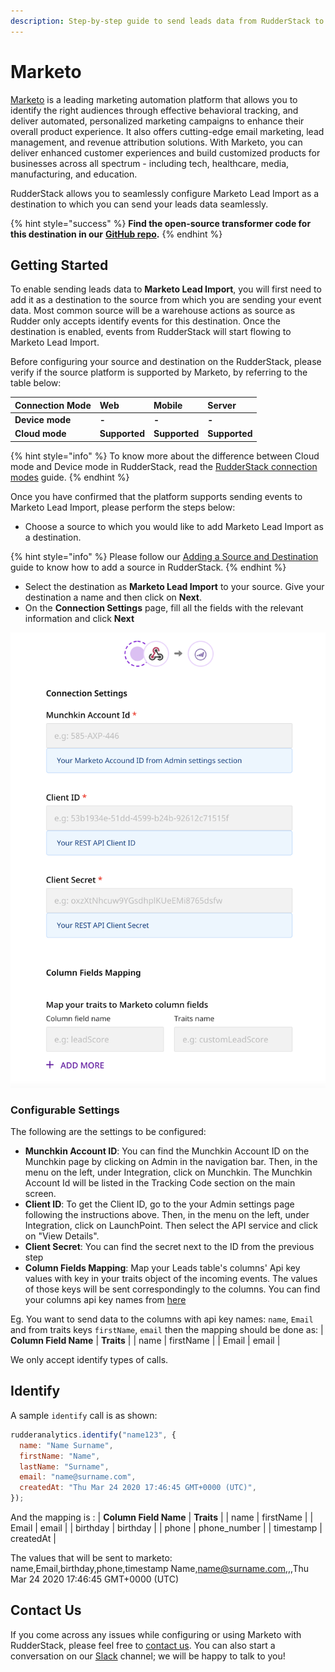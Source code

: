 ```yaml
---
description: Step-by-step guide to send leads data from RudderStack to Marketo.
---
```


# Marketo

[Marketo](https://marketo.com) is a leading marketing automation platform that allows you to identify the right audiences through effective behavioral tracking, and deliver automated, personalized marketing campaigns to enhance their overall product experience. It also offers cutting-edge email marketing, lead management, and revenue attribution solutions. With Marketo, you can deliver enhanced customer experiences and build customized products for businesses across all spectrum - including tech, healthcare, media, manufacturing, and education.

RudderStack allows you to seamlessly configure Marketo Lead Import as a destination to which you can send your leads data seamlessly.

{% hint style="success" %}
**Find the open-source transformer code for this destination in our** [**GitHub repo**](https://github.com/rudderlabs/rudder-transformer/tree/master/v0/destinations/marketo_bulk_upload)**.**
{% endhint %}

## Getting Started

To enable sending leads data to **Marketo Lead Import**, you will first need to add it as a destination to the source from which you are sending your event data. Most common source will be a warehouse actions as source as Rudder only accepts identify events for this destination.
Once the destination is enabled, events from RudderStack will start flowing to Marketo Lead Import.

Before configuring your source and destination on the RudderStack, please verify if the source platform is supported by Marketo, by referring to the table below:

| **Connection Mode** | **Web** | **Mobile** | **Server** |
| :--- | :--- | :--- | :--- |
| **Device mode** | **-** | **-** | **-** |
| **Cloud mode** | **Supported** | **Supported** | **Supported** |

{% hint style="info" %}
To know more about the difference between Cloud mode and Device mode in RudderStack, read the [RudderStack connection modes](https://docs.rudderstack.com/get-started/rudderstack-connection-modes) guide.
{% endhint %}

Once you have confirmed that the platform supports sending events to Marketo Lead Import, please perform the steps below:

* Choose a source to which you would like to add Marketo Lead Import as a destination.

{% hint style="info" %}
Please follow our [Adding a Source and Destination](https://docs.rudderstack.com/how-to-guides/adding-source-and-destination-rudderstack) guide to know how to add a source in RudderStack.
{% endhint %}

* Select the destination as **Marketo Lead Import** to your source. Give your destination a name and then click on **Next**.
* On the **Connection Settings** page, fill all the fields with the relevant information and click **Next**

![Marketo Connection Settings in RudderStack](../../.gitbook/assets/marketo_lead_import.png)

### Configurable Settings

The following are the settings to be configured:

* **Munchkin Account ID**: You can find the Munchkin Account ID on the Munchkin page by clicking on Admin in the navigation bar. Then, in the menu on the left, under Integration, click on Munchkin. The Munchkin Account Id will be listed in the Tracking Code section on the main screen.
* **Client ID**: To get the Client ID, go to the your Admin settings page following the instructions above. Then, in the menu on the left, under Integration, click on LaunchPoint. Then select the API service and click on "View Details".
* **Client Secret**: You can find the secret next to the ID from the previous step
* **Column Fields Mapping**: Map your Leads table's columns' Api key values with key in your traits object of the incoming events. The values of those keys will be sent correspondingly to the columns.
You can find your columns api key names from [here](https://developers.marketo.com/rest-api/bulk-import/bulk-custom-object-import/)

Eg. You want to send data to the columns with api key names: `name`, `Email` and from traits keys `firstName`, `email` then the mapping should be done as:
| **Column Field Name** | **Traits** |
| name | firstName |
| Email | email |


We only accept identify types of calls.

## Identify

A sample `identify` call is as shown:

```javascript
rudderanalytics.identify("name123", {
  name: "Name Surname",
  firstName: "Name",
  lastName: "Surname",
  email: "name@surname.com",
  createdAt: "Thu Mar 24 2020 17:46:45 GMT+0000 (UTC)",
});
```
And the mapping is :
| **Column Field Name** | **Traits** |
| name | firstName |
| Email | email |
| birthday | birthday |
| phone | phone_number |
| timestamp | createdAt | 

The values that will be sent to marketo: 
name,Email,birthday,phone,timestamp
Name,name@surname.com,,,Thu Mar 24 2020 17:46:45 GMT+0000 (UTC)


## Contact Us

If you come across any issues while configuring or using Marketo with RudderStack, please feel free to [contact us](mailto:%20docs@rudderstack.com). You can also start a conversation on our [Slack](https://resources.rudderstack.com/join-rudderstack-slack) channel; we will be happy to talk to you!

